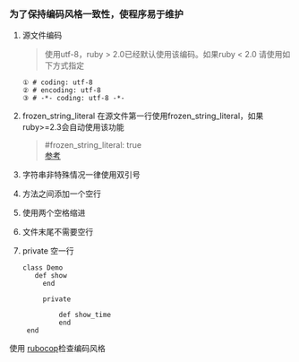 ### 为了保持编码风格一致性，使程序易于维护

1. 源文件编码  
   >使用utf-8，ruby > 2.0已经默认使用该编码。如果ruby < 2.0 请使用如下方式指定

	 ```
	 ① # coding: utf-8
	 ② # encoding: utf-8
	 ③ # -*- coding: utf-8 -*-	
	 ```
2. frozen_string_literal
	 在源文件第一行使用frozen_string_literal，如果ruby>=2.3会自动使用该功能
   > #frozen_string_literal: true  
	 [参考](https://freelancing-gods.com/2017/07/27/an-introduction-to-frozen-string-literals.html)

3. 字符串非特殊情况一律使用双引号

4. 方法之间添加一个空行

5. 使用两个空格缩进

6. 文件末尾不需要空行

7. private 空一行
  
	```
   class Demo
	   def show
		 end
		 
		 private
		   
			 def show_time
			 end
	 end
	```
使用 [rubocop](https://github.com/rubocop-hq/rubocop)检查编码风格
